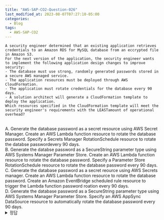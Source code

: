```yaml
---
title: "AWS-SAP-CO2-Question-026"
last_modified_at: 2023-08-07T07:27:10-05:00
categories:
  - Blog
tags:
  - AWS-SAP-CO2
---
```


```
A security engineer determined that an existing application retrieves credentials to an Amazon RDS for MySQL database from an eccrypted file in Amazon S3.  
For the next version of the application, the security engineer wants to implement the following application design changes to improve security:  
- The database must use strong, randomly generated passwords stored in a secure AWS managed service.  
- The application resources must be deployed through AWS CloudFormation.  
- The application must rotate credentials for the database every 90 days.  
- A solution architect will generate a CloudFormation template to deploy the application.
Which resources specified in the CloudFormation template will meet the security engineer's requirements with the LEASTamount of operational overhead?
```
<br/>
A. Generate the database password as a secret resource using AWS Secret Manager.   
   Create an AWS Lambda function resource to rotate the database password.  
   Specify a Secrets Manager RotationSchedule resource to rotate the databse passwordevery 90 days.  
<br/>
B. Generate the databse password as a SecureString parameter type using AWS Systems Manager Parameter Store.  
   Create an AWS Lambda function resource to rotate the database password.  
   Specify a Parameter Store RotationSchedule resource to rotate the database password every 90 days.  
<br/>
C. Generate the database password as a secret reource using AWS Secrets manager.  
   Create an AWS Lambda function resource to rotate the database password.  
   Create an Amazon EventBridge scheduled rule resource to trigger the Lambda function password roation every 90 days.  
<br/>
D. Generate the database password as a SecureString parameter type using AWS Systems Manager Parameter Store.  
   Specify an AWS AppSync DataSource resource to automatically rotate the database password every 90 days.  
<br/>
<details>
  <summary>정답</summary>
  site: B, community: AD(100%)
  <br/>
  https://docs.aws.amazon.com/secretsmanager/latest/userguide/cloudformation.html  
  ParameterStore does not support automated rotation of secrets instead of saying ParameterStore::RotationSchedule is not supported by CF.    
  Option C is wrong. It does not meet the requirement because it does not use CloudFormation.  
  Option D is wrong. The AWS::AppSync::DataSource resource is what to create data sources for resolvers in AWS AppSync to connect to  
  A가 답인 것 같은데, 왜 람다를 사용해야만 할까?  
  Amazon RDS는 마스터 유저의 Credentials를 위한 managed rotation을 제공한다.  
  For more information, see Password management with Amazon RDS and AWS Secrets Manager in the Amazon RDS User Guide
</deatils>
 

